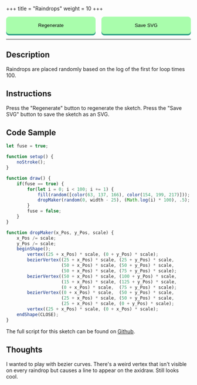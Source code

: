 +++
title = "Raindrops"
weight = 10
+++

<style>

#dom-gui {

    display: flex;
    justify-content: center;
    gap: 1rem;

}

button {

    padding: 1rem;
    cursor: pointer;

    background: #A9FDAC;

    border-radius: .5rem;

    outline: none;
    border: none;

    transition-duration: 0.2s;

    width: 100%;

    box-shadow: 0 4px #32A287;

}

button:hover {

    background: #DFFFC7;

}

button:active {

    background: #32A287;

    transform: translateY(4px);

}

</style>

<!-- Load the Library -->
<script type = "text/javascript" src = "../../scripts/libs/p5js/p5.min.js"></script>
<script type = "text/javascript" src = "../../scripts/libs/p5js/p5.svg.js"></script>

<!-- Load the Sketch -->
<script>

/*
 * Title:   Raindrops
 * Author:  hamzberg
 * Version: 0.2
 * Date:    15 January 2024
 *
 * Notes:
 *   -
 */

let fuse = true;

function setup() {

    let c = createCanvas(600, 600, SVG);
    c.parent('processing-canvas');
    noStroke();

}

function draw() {

    if(fuse == true) {

        for(let i = 0; i < 100; i += 1) {

            fill(
                random([
                    color(63, 137, 166), // Dark Blue
                    color(154, 199, 217) // Light Blue
                ]));

            dropMaker(random(0, width - 25), (Math.log(i) * 100), .5);

        }

        fuse = false;

    }

}

function dropMaker(x_Pos, y_Pos, scale) {

    x_Pos /= scale;
    y_Pos /= scale;

    beginShape();
        vertex((25 + x_Pos) * scale, (0 + y_Pos) * scale);
        bezierVertex((25 + x_Pos) * scale, (25 + y_Pos) * scale,
                     (50 + x_Pos) * scale, (50 + y_Pos) * scale,
                     (50 + x_Pos) * scale, (75 + y_Pos) * scale);
        bezierVertex((50 + x_Pos) * scale, (100 + y_Pos) * scale,
                     (15 + x_Pos) * scale, (125 + y_Pos) * scale,
                     (0 + x_Pos) * scale,  (75 + y_Pos) * scale);
        bezierVertex((0 + x_Pos) * scale,  (50 + y_Pos) * scale,
                     (25 + x_Pos) * scale, (50 + y_Pos) * scale,
                     (25 + x_Pos) * scale, (0 + y_Pos) * scale);
        vertex((25 + x_Pos) * scale, (0 + x_Pos) * scale);
    endShape(CLOSE);

}

function fuseTrigger() {

    clear();
    fuse = true;

}

function exportSVG() {

    save("raindrops_" + day() + "-" + month() + "-" + year() + "_" + millis() + ".svg");
    print("SVG Downloaded");

}

</script>

<!-- Insert the Sketch -->
<div id="processing-canvas"></div>

<div id="dom-gui">
    <button onclick="fuseTrigger()"> Regenerate </button>
    <button onclick="exportSVG()"> Save SVG </button>
</div>

<hr>

## Description

Raindrops are placed randomly based on the log of the first for loop times 100.

## Instructions

Press the "Regenerate" button to regenerate the sketch. Press the "Save SVG" button to save the sketch as an SVG.

## Code Sample

```JavaScript
let fuse = true;

function setup() {
    noStroke();
}

function draw() {
    if(fuse == true) {
        for(let i = 0; i < 100; i += 1) {
            fill(random([color(63, 137, 166), color(154, 199, 217)]));
            dropMaker(random(0, width - 25), (Math.log(i) * 100), .5);
        }
        fuse = false;
    }
}

function dropMaker(x_Pos, y_Pos, scale) {
    x_Pos /= scale;
    y_Pos /= scale;
    beginShape();
        vertex((25 + x_Pos) * scale, (0 + y_Pos) * scale);
        bezierVertex((25 + x_Pos) * scale, (25 + y_Pos) * scale,
                     (50 + x_Pos) * scale, (50 + y_Pos) * scale,
                     (50 + x_Pos) * scale, (75 + y_Pos) * scale);
        bezierVertex((50 + x_Pos) * scale, (100 + y_Pos) * scale,
                     (15 + x_Pos) * scale, (125 + y_Pos) * scale,
                     (0 + x_Pos) * scale,  (75 + y_Pos) * scale);
        bezierVertex((0 + x_Pos) * scale,  (50 + y_Pos) * scale,
                     (25 + x_Pos) * scale, (50 + y_Pos) * scale,
                     (25 + x_Pos) * scale, (0 + y_Pos) * scale);
        vertex((25 + x_Pos) * scale, (0 + x_Pos) * scale);
    endShape(CLOSE);
}
```
The full script for this sketch can be found on [Github](https://github.com/hamzberg/cc-site).

## Thoughts

I wanted to play with bezier curves. There's a weird vertex that isn't visible on every raindrop but causes a line to appear on the axidraw. Still looks cool.
